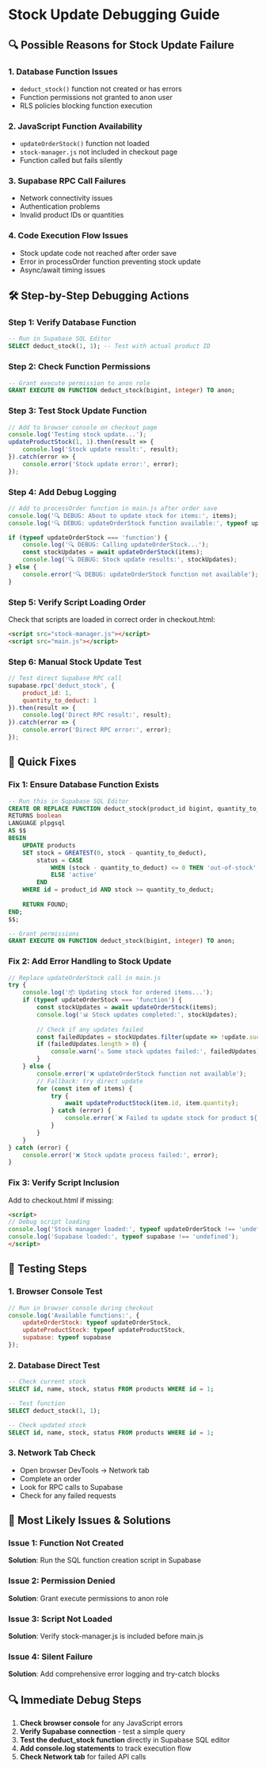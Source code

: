 # Stock Update Debugging Guide

## 🔍 Possible Reasons for Stock Update Failure

### 1. **Database Function Issues**
- `deduct_stock()` function not created or has errors
- Function permissions not granted to anon user
- RLS policies blocking function execution

### 2. **JavaScript Function Availability**
- `updateOrderStock()` function not loaded
- `stock-manager.js` not included in checkout page
- Function called but fails silently

### 3. **Supabase RPC Call Failures**
- Network connectivity issues
- Authentication problems
- Invalid product IDs or quantities

### 4. **Code Execution Flow Issues**
- Stock update code not reached after order save
- Error in processOrder function preventing stock update
- Async/await timing issues

## 🛠️ Step-by-Step Debugging Actions

### Step 1: Verify Database Function
```sql
-- Run in Supabase SQL Editor
SELECT deduct_stock(1, 1); -- Test with actual product ID
```

### Step 2: Check Function Permissions
```sql
-- Grant execute permission to anon role
GRANT EXECUTE ON FUNCTION deduct_stock(bigint, integer) TO anon;
```

### Step 3: Test Stock Update Function
```javascript
// Add to browser console on checkout page
console.log('Testing stock update...');
updateProductStock(1, 1).then(result => {
    console.log('Stock update result:', result);
}).catch(error => {
    console.error('Stock update error:', error);
});
```

### Step 4: Add Debug Logging
```javascript
// Add to processOrder function in main.js after order save
console.log('🔍 DEBUG: About to update stock for items:', items);
console.log('🔍 DEBUG: updateOrderStock function available:', typeof updateOrderStock);

if (typeof updateOrderStock === 'function') {
    console.log('🔍 DEBUG: Calling updateOrderStock...');
    const stockUpdates = await updateOrderStock(items);
    console.log('🔍 DEBUG: Stock update results:', stockUpdates);
} else {
    console.error('🔍 DEBUG: updateOrderStock function not available');
}
```

### Step 5: Verify Script Loading Order
Check that scripts are loaded in correct order in checkout.html:
```html
<script src="stock-manager.js"></script>
<script src="main.js"></script>
```

### Step 6: Manual Stock Update Test
```javascript
// Test direct Supabase RPC call
supabase.rpc('deduct_stock', {
    product_id: 1,
    quantity_to_deduct: 1
}).then(result => {
    console.log('Direct RPC result:', result);
}).catch(error => {
    console.error('Direct RPC error:', error);
});
```

## 🔧 Quick Fixes

### Fix 1: Ensure Database Function Exists
```sql
-- Run this in Supabase SQL Editor
CREATE OR REPLACE FUNCTION deduct_stock(product_id bigint, quantity_to_deduct integer)
RETURNS boolean
LANGUAGE plpgsql
AS $$
BEGIN
    UPDATE products 
    SET stock = GREATEST(0, stock - quantity_to_deduct),
        status = CASE 
            WHEN (stock - quantity_to_deduct) <= 0 THEN 'out-of-stock'
            ELSE 'active'
        END
    WHERE id = product_id AND stock >= quantity_to_deduct;
    
    RETURN FOUND;
END;
$$;

-- Grant permissions
GRANT EXECUTE ON FUNCTION deduct_stock(bigint, integer) TO anon;
```

### Fix 2: Add Error Handling to Stock Update
```javascript
// Replace updateOrderStock call in main.js
try {
    console.log('📦 Updating stock for ordered items...');
    if (typeof updateOrderStock === 'function') {
        const stockUpdates = await updateOrderStock(items);
        console.log('📊 Stock updates completed:', stockUpdates);
        
        // Check if any updates failed
        const failedUpdates = stockUpdates.filter(update => !update.success);
        if (failedUpdates.length > 0) {
            console.warn('⚠️ Some stock updates failed:', failedUpdates);
        }
    } else {
        console.error('❌ updateOrderStock function not available');
        // Fallback: try direct update
        for (const item of items) {
            try {
                await updateProductStock(item.id, item.quantity);
            } catch (error) {
                console.error(`❌ Failed to update stock for product ${item.id}:`, error);
            }
        }
    }
} catch (error) {
    console.error('❌ Stock update process failed:', error);
}
```

### Fix 3: Verify Script Inclusion
Add to checkout.html if missing:
```html
<script>
// Debug script loading
console.log('Stock manager loaded:', typeof updateOrderStock !== 'undefined');
console.log('Supabase loaded:', typeof supabase !== 'undefined');
</script>
```

## 🧪 Testing Steps

### 1. Browser Console Test
```javascript
// Run in browser console during checkout
console.log('Available functions:', {
    updateOrderStock: typeof updateOrderStock,
    updateProductStock: typeof updateProductStock,
    supabase: typeof supabase
});
```

### 2. Database Direct Test
```sql
-- Check current stock
SELECT id, name, stock, status FROM products WHERE id = 1;

-- Test function
SELECT deduct_stock(1, 1);

-- Check updated stock
SELECT id, name, stock, status FROM products WHERE id = 1;
```

### 3. Network Tab Check
- Open browser DevTools → Network tab
- Complete an order
- Look for RPC calls to Supabase
- Check for any failed requests

## 🎯 Most Likely Issues & Solutions

### Issue 1: Function Not Created
**Solution**: Run the SQL function creation script in Supabase

### Issue 2: Permission Denied
**Solution**: Grant execute permissions to anon role

### Issue 3: Script Not Loaded
**Solution**: Verify stock-manager.js is included before main.js

### Issue 4: Silent Failure
**Solution**: Add comprehensive error logging and try-catch blocks

## 🔍 Immediate Debug Steps

1. **Check browser console** for any JavaScript errors
2. **Verify Supabase connection** - test a simple query
3. **Test the deduct_stock function** directly in Supabase SQL editor
4. **Add console.log statements** to track execution flow
5. **Check Network tab** for failed API calls
